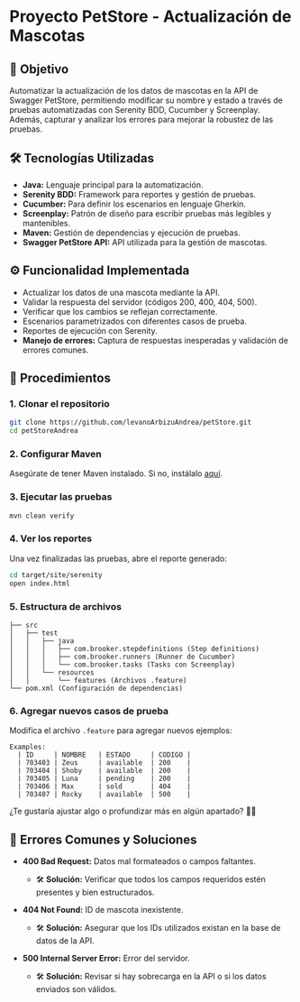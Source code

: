 # Proyecto PetStore - Actualización de Mascotas

## 📌 **Objetivo**

Automatizar la actualización de los datos de mascotas en la API de Swagger PetStore, permitiendo modificar su nombre y estado a través de pruebas automatizadas con Serenity BDD, Cucumber y Screenplay. Además, capturar y analizar los errores para mejorar la robustez de las pruebas.

## 🛠️ **Tecnologías Utilizadas**

- **Java:** Lenguaje principal para la automatización.
- **Serenity BDD:** Framework para reportes y gestión de pruebas.
- **Cucumber:** Para definir los escenarios en lenguaje Gherkin.
- **Screenplay:** Patrón de diseño para escribir pruebas más legibles y mantenibles.
- **Maven:** Gestión de dependencias y ejecución de pruebas.
- **Swagger PetStore API:** API utilizada para la gestión de mascotas.

## ⚙️ **Funcionalidad Implementada**

- Actualizar los datos de una mascota mediante la API.
- Validar la respuesta del servidor (códigos 200, 400, 404, 500).
- Verificar que los cambios se reflejan correctamente.
- Escenarios parametrizados con diferentes casos de prueba.
- Reportes de ejecución con Serenity.
- **Manejo de errores:** Captura de respuestas inesperadas y validación de errores comunes.
## 🚀 **Procedimientos**

### 1. **Clonar el repositorio**

```bash
git clone https://github.com/levanoArbizuAndrea/petStore.git
cd petStoreAndrea
```

### 2. **Configurar Maven**

Asegúrate de tener Maven instalado. Si no, instálalo [aquí](https://maven.apache.org/).

### 3. **Ejecutar las pruebas**

```bash
mvn clean verify
```

### 4. **Ver los reportes**

Una vez finalizadas las pruebas, abre el reporte generado:

```bash
cd target/site/serenity
open index.html
```

### 5. **Estructura de archivos**

```
├── src
│   ├── test
│   │   ├── java
│   │   │   ├── com.brooker.stepdefinitions (Step definitions)
│   │   │   ├── com.brooker.runners (Runner de Cucumber)
│   │   │   └── com.brooker.tasks (Tasks con Screenplay)
│   │   └── resources
│   │       └── features (Archivos .feature)
└── pom.xml (Configuración de dependencias)
```

### 6. **Agregar nuevos casos de prueba**

Modifica el archivo `.feature` para agregar nuevos ejemplos:

```gherkin
Examples:
  | ID     | NOMBRE   | ESTADO     | CODIGO |
  | 703403 | Zeus     | available  | 200    |
  | 703404 | Shoby    | available  | 200    |
  | 703405 | Luna     | pending    | 200    |
  | 703406 | Max      | sold       | 404    |
  | 703407 | Rocky    | available  | 500    |
```

¿Te gustaría ajustar algo o profundizar más en algún apartado? 🚀✨


## 🐞 **Errores Comunes y Soluciones**

- **400 Bad Request:** Datos mal formateados o campos faltantes.
  - 🛠️ **Solución:** Verificar que todos los campos requeridos estén presentes y bien estructurados.

- **404 Not Found:** ID de mascota inexistente.
  - 🛠️ **Solución:** Asegurar que los IDs utilizados existan en la base de datos de la API.

- **500 Internal Server Error:** Error del servidor.
  - 🛠️ **Solución:** Revisar si hay sobrecarga en la API o si los datos enviados son válidos.


